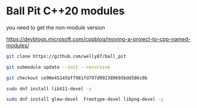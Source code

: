 # Ball Pit C++20 modules

you need to get the non-module version

https://devblogs.microsoft.com/cppblog/moving-a-project-to-cpp-named-modules/

```sh
git clone https://github.com/welly87/ball_pit

git submodule update --init --recursive

git checkout ce90e45245bf7981fd797d992389693bdd586c0b
```


```sh
sudo dnf install libX11-devel -y

sudo dnf install glew-devel  freetype-devel libpng-devel -y
```
